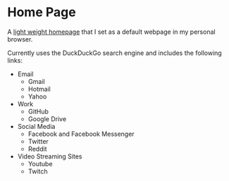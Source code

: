 # Home Page

A [light weight homepage](https://rontieu.com/Home-Page) that I set as a default webpage in my personal browser.

Currently uses the DuckDuckGo search engine and includes the following links:
- Email
  - Gmail
  - Hotmail
  - Yahoo
- Work
  - GitHub
  - Google Drive
- Social Media
  - Facebook and Facebook Messenger
  - Twitter
  - Reddit
- Video Streaming Sites
  - Youtube
  - Twitch
